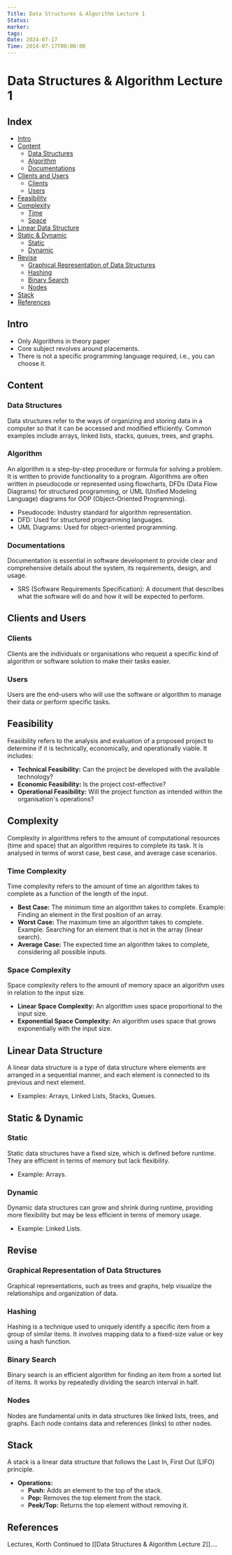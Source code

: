 ```yaml
---
Title: Data Structures & Algorithm Lecture 1
Status: 
marker: 
tags: 
Date: 2024-07-17
Time: 2014-07-17T00:00:00
---
```

# Data Structures & Algorithm Lecture 1

## Index
- [Intro](#intro)
- [Content](#content)
  - [Data Structures](#data-structures)
  - [Algorithm](#algorithm)
  - [Documentations](#documentations)
- [Clients and Users](#clients-and-users)
  - [Clients](#clients)
  - [Users](#users)
- [Feasibility](#feasibility)
- [Complexity](#complexity)
  - [Time](#time)
  - [Space](#space)
- [Linear Data Structure](#linear-data-structure)
- [Static & Dynamic](#static--dynamic)
  - [Static](#static)
  - [Dynamic](#dynamic)
- [Revise](#revise)
  - [Graphical Representation of Data Structures](#graphical-representation-of-data-structures)
  - [Hashing](#hashing)
  - [Binary Search](#binary-search)
  - [Nodes](#nodes)
- [Stack](#stack)
- [References](#references)

## Intro
- Only Algorithms in theory paper
- Core subject revolves around placements.
- There is not a specific programming language required, i.e., you can choose it.

## Content
### Data Structures
Data structures refer to the ways of organizing and storing data in a computer so that it can be accessed and modified efficiently. Common examples include arrays, linked lists, stacks, queues, trees, and graphs.

### Algorithm
An algorithm is a step-by-step procedure or formula for solving a problem. It is written to provide functionality to a program. Algorithms are often written in pseudocode or represented using flowcharts, DFDs (Data Flow Diagrams) for structured programming, or UML (Unified Modeling Language) diagrams for OOP (Object-Oriented Programming).

- Pseudocode: Industry standard for algorithm representation.
- DFD: Used for structured programming languages.
- UML Diagrams: Used for object-oriented programming.

### Documentations
Documentation is essential in software development to provide clear and comprehensive details about the system, its requirements, design, and usage.

- SRS (Software Requirements Specification): A document that describes what the software will do and how it will be expected to perform.

## Clients and Users
### Clients
Clients are the individuals or organisations who request a specific kind of algorithm or software solution to make their tasks easier.

### Users
Users are the end-users who will use the software or algorithm to manage their data or perform specific tasks.

## Feasibility
Feasibility refers to the analysis and evaluation of a proposed project to determine if it is technically, economically, and operationally viable. It includes:

- **Technical Feasibility:** Can the project be developed with the available technology?
- **Economic Feasibility:** Is the project cost-effective?
- **Operational Feasibility:** Will the project function as intended within the organisation's operations?

## Complexity
Complexity in algorithms refers to the amount of computational resources (time and space) that an algorithm requires to complete its task. It is analysed in terms of worst case, best case, and average case scenarios.

### Time Complexity
Time complexity refers to the amount of time an algorithm takes to complete as a function of the length of the input.

- **Best Case:** The minimum time an algorithm takes to complete. Example: Finding an element in the first position of an array.
- **Worst Case:** The maximum time an algorithm takes to complete. Example: Searching for an element that is not in the array (linear search).
- **Average Case:** The expected time an algorithm takes to complete, considering all possible inputs.

### Space Complexity
Space complexity refers to the amount of memory space an algorithm uses in relation to the input size.

- **Linear Space Complexity:** An algorithm uses space proportional to the input size.
- **Exponential Space Complexity:** An algorithm uses space that grows exponentially with the input size.

## Linear Data Structure
A linear data structure is a type of data structure where elements are arranged in a sequential manner, and each element is connected to its previous and next element.

- Examples: Arrays, Linked Lists, Stacks, Queues.

## Static & Dynamic
### Static
Static data structures have a fixed size, which is defined before runtime. They are efficient in terms of memory but lack flexibility.

- Example: Arrays.

### Dynamic
Dynamic data structures can grow and shrink during runtime, providing more flexibility but may be less efficient in terms of memory usage.

- Example: Linked Lists.

## Revise
### Graphical Representation of Data Structures
Graphical representations, such as trees and graphs, help visualize the relationships and organization of data.

### Hashing
Hashing is a technique used to uniquely identify a specific item from a group of similar items. It involves mapping data to a fixed-size value or key using a hash function.

### Binary Search
Binary search is an efficient algorithm for finding an item from a sorted list of items. It works by repeatedly dividing the search interval in half.

### Nodes
Nodes are fundamental units in data structures like linked lists, trees, and graphs. Each node contains data and references (links) to other nodes.

## Stack
A stack is a linear data structure that follows the Last In, First Out (LIFO) principle.

- **Operations:**
  - **Push:** Adds an element to the top of the stack.
  - **Pop:** Removes the top element from the stack.
  - **Peek/Top:** Returns the top element without removing it.


## References
Lectures, Korth
Continued to [[Data Structures & Algorithm Lecture 2]]....